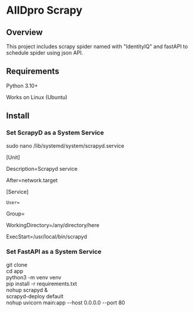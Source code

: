 # AIIDpro Scrapy
## Overview
This project includes scrapy spider named with "IdentityIQ" and fastAPI to schedule spider using json API.
## Requirements
Python 3.10+

Works on Linux (Ubuntu)
## Install
### Set ScrapyD as a System Service
sudo nano /lib/systemd/system/scrapyd.service


[Unit]<br>

Description=Scrapyd service

After=network.target


[Service]

<code>User=<Your-User></code>

Group=<USER-GROUP>

WorkingDirectory=/any/directory/here

ExecStart=/usr/local/bin/scrapyd

### Set FastAPI as a System Service
git clone
<br>
cd app
<br>
python3 -m venv venv
<br>
pip install -r requirements.txt
<br>
nohup scrapyd &
<br>
scrapyd-deploy default
<br>
nohup uvicorn main:app --host 0.0.0.0 --port 80
